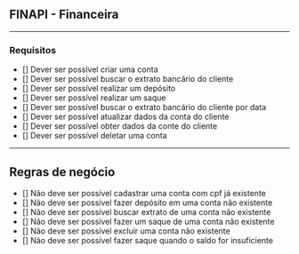 ## FINAPI - Financeira

---

### Requisitos

- [] Dever ser possível criar uma conta
- [] Dever ser possível buscar o extrato bancário do cliente
- [] Dever ser possível realizar um depósito
- [] Dever ser possível realizar um saque
- [] Dever ser possível buscar o extrato bancário do cliente por data
- [] Dever ser possível atualizar dados da conta do cliente
- [] Dever ser possível obter dados da conte do cliente
- [] Dever ser possível deletar uma conta

---

## Regras de negócio

- [] Não deve ser possível cadastrar uma conta com cpf já existente
- [] Não deve ser possível fazer depósito em uma conta não existente
- [] Não deve ser possível buscar extrato de uma conta não existente
- [] Não deve ser possível fazer um saque de uma conta não existente
- [] Não deve ser possível excluir uma conta não existente
- [] Não deve ser possível fazer saque quando o saldo for insuficiente
